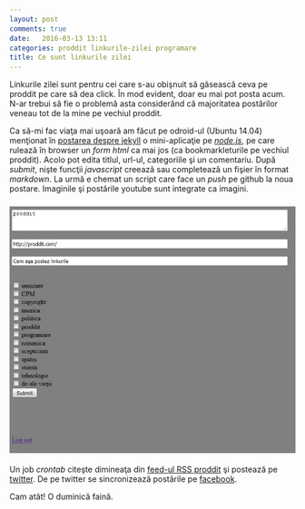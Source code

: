 ```yaml
---
layout: post
comments: true
date:   2016-03-13 13:11
categories: proddit linkurile-zilei programare
title: Ce sunt linkurile zilei
---
```


Linkurile zilei sunt pentru cei care s-au obişnuit să găsească ceva pe proddit pe care să dea click. În mod evident, doar eu mai pot posta acum. N-ar trebui să fie o problemă asta considerând că majoritatea postărilor veneau tot de la mine pe vechiul proddit.

Ca să-mi fac viaţa mai uşoară am făcut pe odroid-ul (Ubuntu 14.04) menţionat în [postarea despre jekyll][1] o mini-aplicaţie pe _[node.js][2]_, pe care rulează în browser un _form html_ ca mai jos (ca bookmarkleturile pe vechiul proddit). Acolo pot edita titlul, url-ul, categoriile şi un comentariu. După _submit_, nişte funcţii _javascript_ creează sau completează un fişier în format _markdown_. La urmă e chemat un script care face un _push_ pe github la noua postare. Imaginile şi postările youtube sunt integrate ca imagini. 

### [![pic](/images/formproddit.jpg)](/images/formproddit.jpg)

Un job _crontab_ citeşte dimineaţa din [feed-ul RSS proddit][3] şi postează pe [twitter][3]. De pe twitter se sincronizează postările pe [facebook][5].

Cam atât! O duminică faină.

[1]:	http://proddit.com/2016/03/02/ce-e-un-jekyll/
[2]:	https://nodejs.org/en/
[3]:	https://proddit.com/feed
[4]:	https://twitter.com/proddit
[5]:	https://www.facebook.com/proddit
